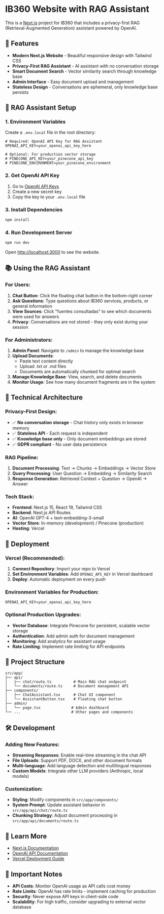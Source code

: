 # IB360 Website with RAG Assistant

This is a [Next.js](https://nextjs.org) project for IB360 that includes a privacy-first RAG (Retrieval-Augmented Generation) assistant powered by OpenAI.

## 🚀 Features

- **Modern Next.js Website** - Beautiful responsive design with Tailwind CSS
- **Privacy-First RAG Assistant** - AI assistant with no conversation storage
- **Smart Document Search** - Vector similarity search through knowledge base
- **Admin Interface** - Easy document upload and management
- **Stateless Design** - Conversations are ephemeral, only knowledge base persists

## 🤖 RAG Assistant Setup

### 1. Environment Variables

Create a `.env.local` file in the root directory:

```env
# Required: OpenAI API Key for RAG Assistant
OPENAI_API_KEY=your_openai_api_key_here

# Optional: For production vector storage
# PINECONE_API_KEY=your_pinecone_api_key
# PINECONE_ENVIRONMENT=your_pinecone_environment
```

### 2. Get OpenAI API Key

1. Go to [OpenAI API Keys](https://platform.openai.com/api-keys)
2. Create a new secret key
3. Copy the key to your `.env.local` file

### 3. Install Dependencies

```bash
npm install
```

### 4. Run Development Server

```bash
npm run dev
```

Open [http://localhost:3000](http://localhost:3000) to see the website.

## 📚 Using the RAG Assistant

### For Users:
1. **Chat Button**: Click the floating chat button in the bottom-right corner
2. **Ask Questions**: Type questions about IB360 services, products, or general information
3. **View Sources**: Click "fuentes consultadas" to see which documents were used for answers
4. **Privacy**: Conversations are not stored - they only exist during your session

### For Administrators:
1. **Admin Panel**: Navigate to `/admin` to manage the knowledge base
2. **Upload Documents**: 
   - Paste text content directly
   - Upload .txt or .md files
   - Documents are automatically chunked for optimal search
3. **Manage Knowledge Base**: View, search, and delete documents
4. **Monitor Usage**: See how many document fragments are in the system

## 🔧 Technical Architecture

### Privacy-First Design:
- ✅ **No conversation storage** - Chat history only exists in browser memory
- ✅ **Stateless API** - Each request is independent
- ✅ **Knowledge base only** - Only document embeddings are stored
- ✅ **GDPR compliant** - No user data persistence

### RAG Pipeline:
1. **Document Processing**: Text → Chunks → Embeddings → Vector Store
2. **Query Processing**: User Question → Embedding → Similarity Search
3. **Response Generation**: Retrieved Context + Question → OpenAI → Answer

### Tech Stack:
- **Frontend**: Next.js 15, React 19, Tailwind CSS
- **Backend**: Next.js API Routes
- **AI**: OpenAI GPT-4 + text-embedding-3-small
- **Vector Store**: In-memory (development) / Pinecone (production)
- **Hosting**: Vercel

## 🚢 Deployment

### Vercel (Recommended):

1. **Connect Repository**: Import your repo to Vercel
2. **Set Environment Variables**: Add `OPENAI_API_KEY` in Vercel dashboard
3. **Deploy**: Automatic deployment on every push

### Environment Variables for Production:
```env
OPENAI_API_KEY=your_openai_api_key_here
```

### Optional Production Upgrades:
- **Vector Database**: Integrate Pinecone for persistent, scalable vector storage
- **Authentication**: Add admin auth for document management
- **Monitoring**: Add analytics for assistant usage
- **Rate Limiting**: Implement rate limiting for API endpoints

## 📁 Project Structure

```
src/app/
├── api/
│   ├── chat/route.ts          # Main RAG chat endpoint
│   └── documents/route.ts     # Document management API
├── components/
│   ├── ChatAssistant.tsx      # Chat UI component
│   └── AssistantButton.tsx    # Floating chat button
├── admin/
│   └── page.tsx              # Admin dashboard
└── ...                       # Other pages and components
```

## 🛠 Development

### Adding New Features:
- **Streaming Responses**: Enable real-time streaming in the chat API
- **File Uploads**: Support PDF, DOCX, and other document formats
- **Multi-language**: Add language detection and multilingual responses
- **Custom Models**: Integrate other LLM providers (Anthropic, local models)

### Customization:
- **Styling**: Modify components in `src/app/components/`
- **System Prompt**: Update assistant behavior in `src/app/api/chat/route.ts`
- **Chunking Strategy**: Adjust document processing in `src/app/api/documents/route.ts`

## 📝 Learn More

- [Next.js Documentation](https://nextjs.org/docs)
- [OpenAI API Documentation](https://platform.openai.com/docs)
- [Vercel Deployment Guide](https://vercel.com/docs)

## 🚨 Important Notes

- **API Costs**: Monitor OpenAI usage as API calls cost money
- **Rate Limits**: OpenAI has rate limits - implement caching for production
- **Security**: Never expose API keys in client-side code
- **Scalability**: For high traffic, consider upgrading to external vector database
